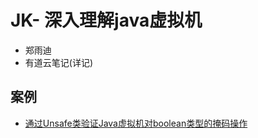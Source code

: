 # JK- 深入理解java虚拟机
 - 郑雨迪
 - 有道云笔记(详记)
 ## 案例
 - [通过Unsafe类验证Java虚拟机对boolean类型的掩码操作](https://blog.csdn.net/u013453970/article/details/81252476)
 